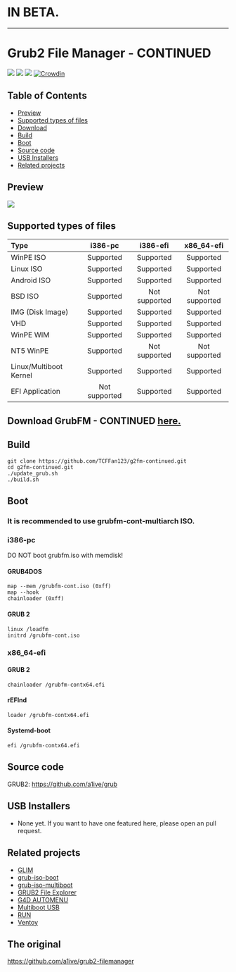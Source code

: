 # IN BETA.

* * *


# Grub2 File Manager - CONTINUED
![](https://img.shields.io/github/license/a1ive/grub2-filemanager.svg?style=flat) ![](https://img.shields.io/github/downloads/a1ive/grub2-filemanager/total.svg?style=flat) ![](https://img.shields.io/github/release/a1ive/grub2-filemanager.svg?style=flat) [![Crowdin](https://badges.crowdin.net/grub2-filemanager/localized.svg)](https://crowdin.com/project/grub2-filemanager)
## Table of Contents
- [Preview](#preview)
- [Supported types of files](#supported-types-of-files)
- [Download](download-grubfm-here.)
- [Build](#build)
- [Boot](#boot)
- [Source code](#source-code)
- [USB Installers](#usb-installers)
- [Related projects](#related-projects)
## Preview
![](https://i.imgur.com/zgz3Xeb.png)
## Supported types of files

| Type                                                         | i386-pc | i386-efi | x86_64-efi |
| :----------------------------------------------------------- | :-----: | :------: | :--------: |
| WinPE ISO |    Supported    |    Supported     |     Supported      |
| Linux ISO |    Supported    |    Supported     |     Supported      |
| Android ISO |    Supported    |    Supported     |     Supported      |
| BSD ISO |    Supported    |    Not supported     |     Not supported      |
| IMG (Disk Image) |    Supported    |    Supported     |     Supported      |
| VHD |    Supported    |    Supported     |     Supported      |
| WinPE WIM |    Supported    |    Supported     |     Supported      |
| NT5 WinPE |    Supported    |    Not supported     |     Not supported      |
| Linux/Multiboot Kernel |    Supported    |    Supported     |     Supported      |
| EFI Application |    Not supported    |    Supported     |     Supported      |

## Download GrubFM - CONTINUED [here. ](https://github.com/TCFFan123/g2fm-continued/releases)


## Build
	git clone https://github.com/TCFFan123/g2fm-continued.git
	cd g2fm-continued.git
	./update_grub.sh
	./build.sh
## Boot 
### It is recommended to use grubfm-cont-multiarch ISO.
### i386-pc 
DO NOT boot grubfm.iso with memdisk!  
#### GRUB4DOS 
	map --mem /grubfm-cont.iso (0xff)
	map --hook
	chainloader (0xff)
#### GRUB 2
	linux /loadfm  
	initrd /grubfm-cont.iso  
### x86_64-efi

#### GRUB 2 

	chainloader /grubfm-contx64.efi
#### rEFInd 
	loader /grubfm-contx64.efi
#### Systemd-boot 
	efi /grubfm-contx64.efi

 
## Source code 
GRUB2: https://github.com/a1ive/grub 

## USB Installers

* None yet. If you want to have one featured here, please open an pull request.

## Related projects

*	[GLIM](https://github.com/thias/glim) 
*	[grub-iso-boot](https://github.com/Jimmy-Z/grub-iso-boot) 
*	[grub-iso-multiboot](https://github.com/mpolitzer/grub-iso-multiboot) 
*	[GRUB2 File Explorer](http://bbs.wuyou.net/forum.php?mod=viewthread&tid=320715) 
*	[G4D AUTOMENU](http://bbs.wuyou.net/forum.php?mod=viewthread&tid=203607) 
*	[Multiboot USB](http://mbusb.aguslr.com/) 
*	[RUN](http://bbs.wuyou.net/forum.php?mod=viewthread&tid=191301) 
*	[Ventoy](https://github.com/ventoy/Ventoy)

## The original
https://github.com/a1ive/grub2-filemanager
